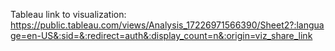 Tableau link to visualization:
https://public.tableau.com/views/Analysis_17226971566390/Sheet2?:language=en-US&:sid=&:redirect=auth&:display_count=n&:origin=viz_share_link
